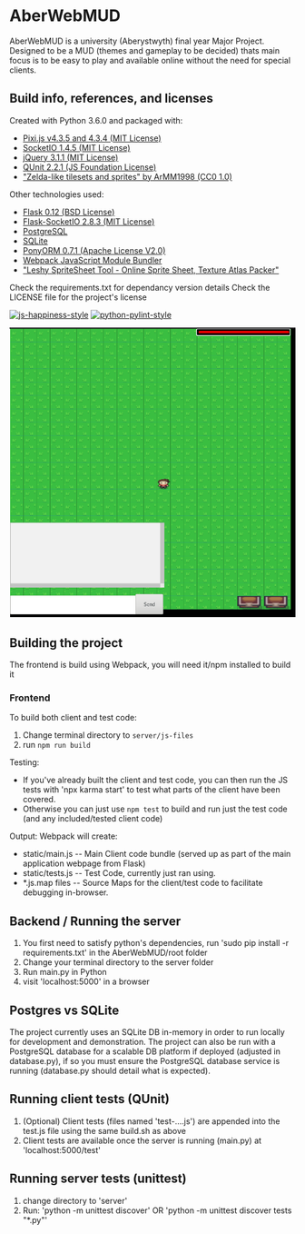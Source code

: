 # AberWebMUD
AberWebMUD is a university (Aberystwyth) final year Major Project.
Designed to be a MUD (themes and gameplay to be decided) thats main
focus is to be easy to play and available online without the need for
special clients.

## Build info, references, and licenses
Created with Python 3.6.0 and packaged with:
* [Pixi.js v4.3.5 and  4.3.4 (MIT License)](http://www.pixijs.com/)
* [SocketIO 1.4.5 (MIT License)](http://socket.io/)
* [jQuery 3.1.1 (MIT License)](https://jquery.com/)
* [QUnit 2.2.1 (JS Foundation License)](http://qunitjs.com/)
* ["Zelda-like tilesets and sprites" by ArMM1998 (CC0 1.0)](http://opengameart.org/content/zelda-like-tilesets-and-sprites)

Other technologies used:
* [Flask 0.12 (BSD License)](http://flask.pocoo.org/)
* [Flask-SocketIO 2.8.3 (MIT License)](https://github.com/miguelgrinberg/Flask-SocketIO)
* [PostgreSQL](https://www.postgresql.org/)
* [SQLite](https://sqlite.org/)
* [PonyORM 0.7.1 (Apache License V2.0)](https://docs.ponyorm.com/)
* [Webpack JavaScript Module Bundler](https://webpack.js.org/)
* ["Leshy SpriteSheet Tool - Online Sprite Sheet, Texture Atlas Packer"](https://www.leshylabs.com/apps/sstool/)

Check the requirements.txt for dependancy version details
Check the LICENSE file for the project's license

[![js-happiness-style](https://img.shields.io/badge/JS%20code%20style-happiness-brightgreen.svg)](https://github.com/JedWatson/happiness)
[![python-pylint-style](https://img.shields.io/badge/Python%20code%20style-pylint%20(PEP%208)-brightgreen.svg)](https://www.pylint.org/)

![Main Example Screenshot](example.png)

## Building the project
The frontend is build using Webpack, you will need it/npm installed to build it 

### Frontend

To build both client and test code:
1. Change terminal directory to `server/js-files`
2. run `npm run build` 

Testing:
* If you've already built the client and test code, you can then run the JS tests with 'npx karma start' to test what parts of the client have been covered.
* Otherwise you can just use `npm test` to build and run just the test code (and any included/tested client code)

Output:
Webpack will create:
* static/main.js -- Main Client code bundle (served up as part of the main application webpage from Flask)
* static/tests.js -- Test Code, currently just ran using.
* *.js.map files  -- Source Maps for the client/test code to facilitate debugging in-browser.

## Backend / Running the server
1. You first need to satisfy python's dependencies, run 'sudo pip install -r requirements.txt' in the AberWebMUD/root folder
2. Change your terminal directory to the server folder
5. Run main.py in Python
6. visit 'localhost:5000' in a browser

## Postgres vs SQLite
The project currently uses an SQLite DB in-memory in order to run locally for development and demonstration.
The project can also be run with a PostgreSQL database for a scalable DB platform if deployed (adjusted in database.py), if so you must ensure the PostgreSQL database service
is running (database.py should detail what is expected).

## Running client tests (QUnit)
1. (Optional) Client tests (files named 'test-....js') are appended into the test.js file using the same build.sh as above
2. Client tests are available once the server is running (main.py) at 'localhost:5000/test'

## Running server tests (unittest)
1. change directory to 'server'
2. Run: 'python -m unittest discover' OR 'python -m unittest discover tests "*.py"'
